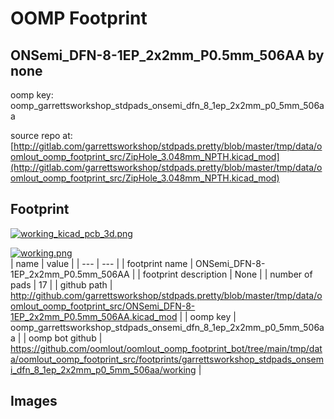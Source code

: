 # OOMP Footprint  
## ONSemi_DFN-8-1EP_2x2mm_P0.5mm_506AA  by none  
  
oomp key: oomp_garrettsworkshop_stdpads_onsemi_dfn_8_1ep_2x2mm_p0_5mm_506aa  
  
source repo at: [http://gitlab.com/garrettsworkshop/stdpads.pretty/blob/master/tmp/data/oomlout_oomp_footprint_src/ZipHole_3.048mm_NPTH.kicad_mod](http://gitlab.com/garrettsworkshop/stdpads.pretty/blob/master/tmp/data/oomlout_oomp_footprint_src/ZipHole_3.048mm_NPTH.kicad_mod)  
## Footprint  
  
[![working_kicad_pcb_3d.png](working_kicad_pcb_3d_600.png)](working_kicad_pcb_3d.png)  
  
[![working.png](working_600.png)](working.png)  
| name | value | 
| --- | --- | 
| footprint name | ONSemi_DFN-8-1EP_2x2mm_P0.5mm_506AA | 
| footprint description | None | 
| number of pads | 17 | 
| github path | http://github.com/garrettsworkshop/stdpads.pretty/blob/master/tmp/data/oomlout_oomp_footprint_src/ONSemi_DFN-8-1EP_2x2mm_P0.5mm_506AA.kicad_mod | 
| oomp key | oomp_garrettsworkshop_stdpads_onsemi_dfn_8_1ep_2x2mm_p0_5mm_506aa | 
| oomp bot github | https://github.com/oomlout/oomlout_oomp_footprint_bot/tree/main/tmp/data/oomlout_oomp_footprint_src/footprints/garrettsworkshop_stdpads_onsemi_dfn_8_1ep_2x2mm_p0_5mm_506aa/working | 
## Images  
